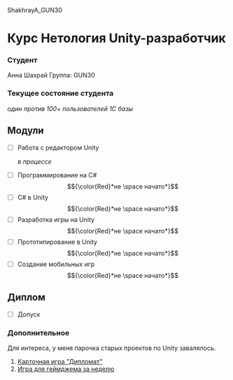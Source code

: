 ShakhrayA_GUN30
# Курс Нетология Unity-разработчик

### Студент
Анна Шахрай
Группа: GUN30

### Текущее состояние студента
*один против 100+ пользователей 1С базы*

## Модули
- [ ] Работа с редактором Unity <p color="#FFD700"><i>в процессе</i></p>
- [ ] Программирование на C# $${\color{Red}*не \space начато*}$$
- [ ] C# в Unity $${\color{Red}*не \space начато*}$$
- [ ] Разработка игры на Unity $${\color{Red}*не \space начато*}$$
- [ ] Прототипирование в Unity $${\color{Red}*не \space начато*}$$
- [ ] Создание мобильных игр $${\color{Red}*не \space начато*}$$

## Диплом
- [ ] Допуск

### Дополнительное
Для интереса, у меня парочка старых проектов по Unity завалялось.  

1. [Карточная игра "Дипломат"](https://github.com/Anthrall/Skull-and-Bones-game)
2. [Игра для геймджема за неделю](https://github.com/Anthrall/kind-pixie/)
